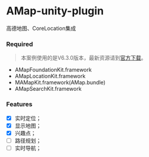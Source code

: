 # AMap-unity-plugin

高德地图、CoreLocation集成

### Required
> 本案例使用的是V6.3.0版本，最新资源请到[官方下载](http://lbs.amap.com/api/ios-sdk/download/)。
- AMapFoundationKit.framework
- AMapLocationKit.framework
- MAMapKit.framework(AMap.bundle)
- AMapSearchKit.framework

### Features
- [x] 实时定位；
- [x] 显示地图；
- [x] 兴趣点；
- [ ] 路径规划；
- [ ] 实时导航；
